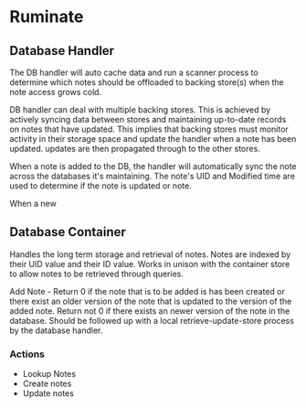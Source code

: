 # Ruminate



## Database Handler
The DB handler will auto cache data and run a scanner process to determine which notes should be offloaded to backing store(s) when the note access grows cold.

DB handler can deal with multiple backing stores. This is achieved by actively syncing data between stores and maintaining up-to-date records on notes that have updated. This implies that backing stores must monitor activity in their storage space and update the handler when a note has been updated. updates are then propagated through to the other stores.

When a note is added to the DB, the handler will automatically sync the note across the databases it's maintaining. The note's UID and Modified time are used to determine if the note is updated or note.

When a new

## Database Container

Handles the long term storage and retrieval of notes. Notes are indexed by their UID value and their ID value. Works in unison with the container store to allow notes to be retrieved through queries.

Add Note - Return 0 if the note that is to be added is has been created or there exist an older version of the note that is updated to the version of the added note. Return not 0 if there exists an newer version of the note in the database. Should be followed up with a local retrieve-update-store process by the database handler.




### Actions

- Lookup Notes
- Create notes
- Update notes

